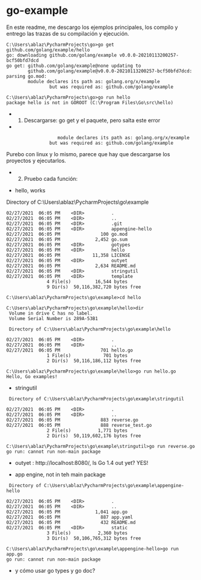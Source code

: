 # go-example

En este readme, me descargo los ejemplos principales, los compilo y entrego las trazas de su compilación y ejecución. 

```
C:\Users\ablaz\PycharmProjects\go>go get github.com/golang/example/hello
go: downloading github.com/golang/example v0.0.0-20210113200257-bcf50bfd7dcd
go get: github.com/golang/example@none updating to
        github.com/golang/example@v0.0.0-20210113200257-bcf50bfd7dcd: parsing go.mod:
        module declares its path as: golang.org/x/example
                but was required as: github.com/golang/example

C:\Users\ablaz\PycharmProjects\go>go run hello
package hello is not in GOROOT (C:\Program Files\Go\src\hello)
```

- 1. Descargarse: go get y el paquete, pero salta este error
- 
```
                   module declares its path as: golang.org/x/example
                but was required as: github.com/golang/example
```

Purebo con linux y lo mismo, parece que hay que descargarse los proyectos y ejecutarlos.

- 2. Pruebo cada función:

- hello, works

 Directory of C:\Users\ablaz\PycharmProjects\go\example

```
02/27/2021  06:05 PM    <DIR>          .
02/27/2021  06:05 PM    <DIR>          ..
02/27/2021  06:05 PM    <DIR>          .git
02/27/2021  06:05 PM    <DIR>          appengine-hello
02/27/2021  06:05 PM               100 go.mod
02/27/2021  06:05 PM             2,452 go.sum
02/27/2021  06:05 PM    <DIR>          gotypes
02/27/2021  06:05 PM    <DIR>          hello
02/27/2021  06:05 PM            11,358 LICENSE
02/27/2021  06:05 PM    <DIR>          outyet
02/27/2021  06:05 PM             2,634 README.md
02/27/2021  06:05 PM    <DIR>          stringutil
02/27/2021  06:05 PM    <DIR>          template
               4 File(s)         16,544 bytes
               9 Dir(s)  50,116,382,720 bytes free

C:\Users\ablaz\PycharmProjects\go\example>cd hello

C:\Users\ablaz\PycharmProjects\go\example\hello>dir
 Volume in drive C has no label.
 Volume Serial Number is 289A-53B1

 Directory of C:\Users\ablaz\PycharmProjects\go\example\hello

02/27/2021  06:05 PM    <DIR>          .
02/27/2021  06:05 PM    <DIR>          ..
02/27/2021  06:05 PM               701 hello.go
               1 File(s)            701 bytes
               2 Dir(s)  50,116,186,112 bytes free

C:\Users\ablaz\PycharmProjects\go\example\hello>go run hello.go
Hello, Go examples!
```

- stringutil

```
 Directory of C:\Users\ablaz\PycharmProjects\go\example\stringutil

02/27/2021  06:05 PM    <DIR>          .
02/27/2021  06:05 PM    <DIR>          ..
02/27/2021  06:05 PM               883 reverse.go
02/27/2021  06:05 PM               888 reverse_test.go
               2 File(s)          1,771 bytes
               2 Dir(s)  50,119,602,176 bytes free

C:\Users\ablaz\PycharmProjects\go\example\stringutil>go run reverse.go
go run: cannot run non-main package
```

-  outyet : http://localhost:8080/, Is Go 1.4 out yet? YES!


- app engine, not in teh main package
```
 Directory of C:\Users\ablaz\PycharmProjects\go\example\appengine-hello

02/27/2021  06:05 PM    <DIR>          .
02/27/2021  06:05 PM    <DIR>          ..
02/27/2021  06:05 PM             1,041 app.go
02/27/2021  06:05 PM               887 app.yaml
02/27/2021  06:05 PM               432 README.md
02/27/2021  06:05 PM    <DIR>          static
               3 File(s)          2,360 bytes
               3 Dir(s)  50,106,765,312 bytes free

C:\Users\ablaz\PycharmProjects\go\example\appengine-hello>go run app.go
go run: cannot run non-main package
```

- y cómo usar go types y go doc?
